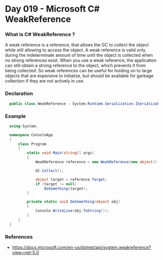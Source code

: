 # Day 019 - Microsoft C# WeakReference

  ### What is C# WeakReference ?
  A weak reference is a reference, that allows the GC to collect the object while still allowing to access the object. A weak reference is valid only during the indeterminate amount of time until the object is collected when no strong references exist. When you use a weak reference, the application can still obtain a strong reference to the object, which prevents it from being collected. So weak references can be useful for holding on to large objects that are expensive to initialize, but should be available for garbage collection if they are not actively in use.
 
  ### Declaration
  ```c#
    public class WeakReference : System.Runtime.Serialization.ISerializable
  ```
  ### Example
  ```c#
    using System;

    namespace ConsoleApp
    {
        class Program
        {
            static void Main(string[] args)
            {
                WeakReference reference = new WeakReference(new object(), false);

                GC.Collect();

                object target = reference.Target;
                if (target != null)
                    DoSomething(target);
            }

            private static void DoSomething(object obj)
            {
                Console.WriteLine(obj.ToString());
            }
        }
    }

  ```
  ### References
  * https://docs.microsoft.com/en-us/dotnet/api/system.weakreference?view=net-5.0